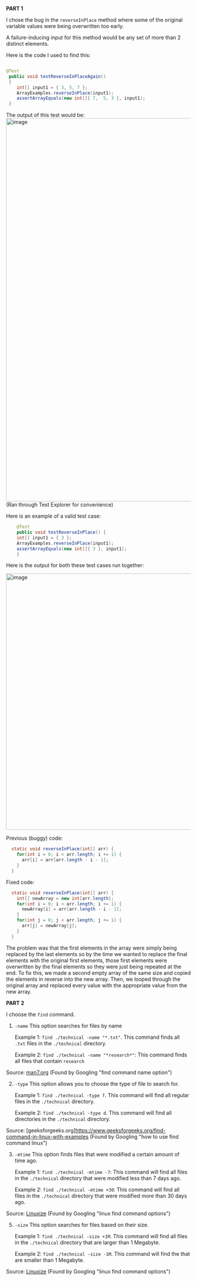 **PART 1**

I chose the bug in the `reverseInPlace` method where some of the original variable values were being overwritten too early.

A failure-inducing input for this method would be any set of more than 2 distinct elements.

Here is the code I used to find this:

``` java

@Test
 public void testReverseInPlaceAgain()
 {
   	int[] input1 = { 3, 5, 7 };
   	ArrayExamples.reverseInPlace(input1);
   	assertArrayEquals(new int[]{ 7,  5, 3 }, input1);
 }

```

The output of this test would be:
<img width="1044" alt="image" src="https://github.com/UKCSE15L/cse15l-lab-reports/assets/147003715/d28d5393-a5a0-4ed1-b40c-66ac29b7927a">
(Ran through Test Explorer for convenience)

Here is an example of a valid test case:
``` java
	@Test 
	public void testReverseInPlace() {
    int[] input1 = { 3 };
    ArrayExamples.reverseInPlace(input1);
    assertArrayEquals(new int[]{ 3 }, input1);
	}
```

Here is the output for both these test cases run together:

<img width="698" alt="image" src="https://github.com/UKCSE15L/cse15l-lab-reports/assets/147003715/338fca85-ccd8-45f8-83a2-bfb759894ea1">



Previous (buggy) code: 
``` java
  static void reverseInPlace(int[] arr) {
    for(int i = 0; i < arr.length; i += 1) {
      arr[i] = arr[arr.length - i - 1];
    }
  }
  ```

Fixed code:
``` java
  static void reverseInPlace(int[] arr) {
    int[] newArray = new int[arr.length];
    for(int i = 0; i < arr.length; i += 1) {
      newArray[i] = arr[arr.length - i - 1];
    }
    for(int j = 0; j < arr.length; j += 1) {
      arr[j] = newArray[j];
    }
  }
```

The problem was that the first elements in the array were simply being replaced by the last elements so by the time we wanted to replace the final elements with the original first elements, those first elements were overwritten by the final elements so they were just being repeated at the end. To fix this, we made a second empty array of the same size and copied the elements in reverse into the new array. Then, we looped through the original array and replaced every value with the appropriate value from the new array.



**PART 2**

I choose the `find` command.

1. `-name` This option searches for files by name
   
	Example 1: `find ./technical -name "*.txt"`.  This command finds all `.txt` files in the `./technical` directory.

	Example 2: `find ./technical -name "*research*"`: This command finds all files that contain `research`

Source: [man7.org](https://www.man7.org/linux/man-pages/man1/find.1.html) (Found by Googling "find command name option")

2. `-type` This option allows you to choose the type of file to search for.
   
	Example 1: `find ./technical -type f`. This command will find all regular files in the `./technical` directory.

	Example 2: `find ./technical -type d`. This command will find all directories in the `./technical` directory.

Source: [geeksforgeeks.org]https://www.geeksforgeeks.org/find-command-in-linux-with-examples (Found by Googling "how to use find command linux")

3. `-mtime` This option finds files that were modified a certain amount of time ago.
   
	Example 1: `find ./technical -mtime -7`: This command will find all files in the `./technical` directory that were modified less than 7 days ago.

	Example 2: `find ./technical -mtime +30`: This command will find all files in the `./technical` directory that were modified more than 30 days ago.

Source: [Linuxize](https://linuxize.com/post/how-to-find-files-in-linux-using-the-command-line/) (Found by Googling "linux find command options")

5. `-size` This option searches for files based on their size.
   
	Example 1: `find ./technical -size +1M`. This command will find all files in the `./technical` directory that are larger than 1 Megabyte.

	Example 2: `find ./technical -size -1M`. This command will find the that are smaller than 1 Megabyte.

Source: [Linuxize](https://linuxize.com/post/how-to-find-files-in-linux-using-the-command-line/) (Found by Googling "linux find command options")

